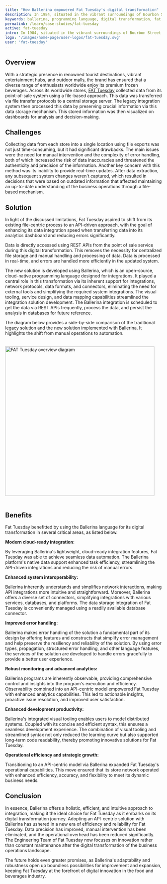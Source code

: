 ```yaml
---
title: "How Ballerina empowered Fat Tuesday's digital transformation"
description: In 1984, situated in the vibrant surroundings of Bourbon Street in New Orleans, Fat Tuesday inaugurated its operations as an establishment specializing in superior frozen beverages. As time progressed, it was able to achieve a commendable expansion to an extensive network across the globe.
keywords: ballerina, programming language, digital transformation, fat tuesday
permalink: /learn/case-studies/fat-tuesday
active: fat-tuesday
intro: In 1984, situated in the vibrant surroundings of Bourbon Street in New Orleans, Fat Tuesday inaugurated its operations as an establishment specializing in superior frozen beverages. As time progressed, it was able to achieve a commendable expansion to an extensive network across the globe.
logo: '/images/home-page/user-logos/fat-tuesday.svg'
user: 'fat-tuesday'
---
```


## Overview

With a strategic presence in renowned tourist destinations, vibrant entertainment hubs, and outdoor malls, the brand has ensured that a diverse range of enthusiasts worldwide enjoy its premium frozen beverages. Across its worldwide stores, [FAT Tuesday](https://fattuesday.com/) collected data from its point-of-sale system using a file-based approach. This data was transferred via file transfer protocols to a central storage server. The legacy integration system then processed this data by preserving crucial information via this data storage mechanism. This stored information was then visualized on dashboards for analysis and decision-making.

## Challenges

Collecting data from each store into a single location using file exports was not just time-consuming, but it had significant drawbacks. The main issues were the need for manual intervention and the complexity of error handling, both of which increased the risk of data inaccuracies and threatened the authenticity and precision of the information. Another key concern with this method was its inability to provide real-time updates. After data extraction, any subsequent system changes weren't captured, which resulted in decisions that were based on outdated information that affected maintaining an up-to-date understanding of the business operations through a file-based mechanism.

## Solution

In light of the discussed limitations, Fat Tuesday aspired to shift from its existing file-centric process to an API-driven approach, with the goal of enhancing its data integration speed when transferring data into its analytics dashboard and reducing errors significantly.

Data is directly accessed using REST APIs from the point of sale service during this digital transformation. This removes the necessity for centralized file storage and manual handling and processing of data. Data is processed in real-time, and errors are handled more efficiently in the updated system.

The new solution is developed using Ballerina, which is an open-source, cloud-native programming language designed for integrations. It played a central role in this transformation via its inherent support for integrations, network protocols, data formats, and connectors, eliminating the need for external tools and simplifying the required system integrations. The visual tooling, service design, and data mapping capabilities streamlined the integration solution development. The Ballerina integration is scheduled to get the data via REST APIs frequently, process the data, and persist the analysis in databases for future reference.

The diagram below provides a side-by-side comparison of the traditional legacy solution and the new solution implemented with Ballerina. It highlights the shift from manual operations to automation.

<img src="/images/case-studies/fat-tuesday-overview-diagram.png" alt="FAT Tuesday overview diagram" width="546" height="480" style='width:auto !important; padding-top:20px; padding-bottom:20px;'>

## Benefits

Fat Tuesday benefitted by using the Ballerina language for its digital transformation in several critical areas, as listed below.

**Modern cloud-ready integration:**

By leveraging Ballerina's lightweight, cloud-ready integration features, Fat Tuesday was able to achieve seamless data automation. The Ballerina platform's native data support enhanced task efficiency, streamlining the API-driven integrations and reducing the risk of manual errors.

**Enhanced system interoperability:**

Ballerina inherently understands and simplifies network interactions, making API integrations more intuitive and straightforward. Moreover, Ballerina offers a diverse set of connectors, simplifying integrations with various services, databases, and platforms. The data storage integration of Fat Tuesday is conveniently managed using a readily available database connector.

**Improved error handling:**

Ballerina makes error handling of the solution a fundamental part of its design by offering features and constructs that simplify error management and help preserve the resiliency and reliability of the solution. By using error types, propagation, structured error handling, and other language features, the services of the solution are developed to handle errors gracefully to provide a better user experience.

**Robust monitoring and advanced analytics:**

Ballerina programs are inherently observable, providing comprehensive control and insights into the program's execution and efficiency. Observability combined into an API-centric model empowered Fat Tuesday with enhanced analytics capabilities. This led to actionable insights, proactive issue resolution, and improved user satisfaction.

**Enhanced development productivity:**

Ballerina's integrated visual tooling enables users to model distributed systems. Coupled with its concise and efficient syntax, this ensures a seamless development experience. The combination of visual tooling and streamlined syntax not only reduced the learning curve but also supported long-term code readability, thereby promoting innovative solutions for Fat Tuesday. 

**Operational efficiency and strategic growth:**

Transitioning to an API-centric model via Ballerina expanded Fat Tuesday's operational capabilities. This move ensured that its store network operated with enhanced efficiency, accuracy, and flexibility to meet its dynamic business needs.

## Conclusion

In essence, Ballerina offers a holistic, efficient, and intuitive approach to integration, making it the ideal choice for Fat Tuesday as it embarks on its digital transformation journey. Adopting an API-centric solution with Ballerina has ushered in a new era of efficiency and reliability for Fat Tuesday. Data precision has improved, manual intervention has been eliminated, and the operational overhead has been reduced significantly. The Engineering Team of Fat Tuesday now focuses on innovation rather than constant maintenance after the digital transformation of the business operations landscape.

The future holds even greater promises, as Ballerina's adaptability and robustness open up boundless possibilities for improvement and expansion, keeping Fat Tuesday at the forefront of digital innovation in the food and beverages industry.
